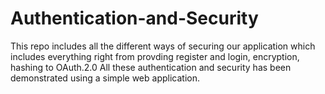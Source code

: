 # Authentication-and-Security
This repo includes all the different ways of securing our application which includes everything right from provding register and login, encryption, hashing to OAuth.2.0
All these authentication and security has been demonstrated using a simple web application.
